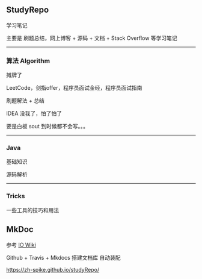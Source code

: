 ## StudyRepo

学习笔记

主要是 刷题总结，网上博客 + 源码 + 文档 + Stack Overflow 等学习笔记 

***
### 算法 Algorithm

摊牌了 

LeetCode，剑指offer，程序员面试金经，程序员面试指南

刷题解法 + 总结 

IDEA 没我了，怕了怕了 

要是白板 sout 到时候都不会写。。。

***
### Java

基础知识

源码解析

*** 

### Tricks

一些工具的技巧和用法

## MkDoc

参考 [IO Wiki](https://oi-wiki.org/)

Github + Travis + Mkdocs 搭建文档库 自动装配

https://zh-spike.github.io/studyRepo/
